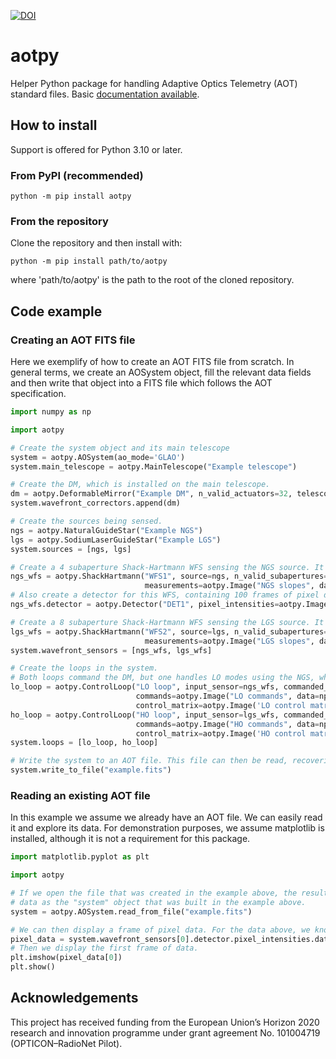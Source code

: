 [![DOI](https://zenodo.org/badge/DOI/10.5281/zenodo.8187229.svg)](https://doi.org/10.5281/zenodo.8187229)


# aotpy
Helper Python package for handling Adaptive Optics Telemetry (AOT) standard files.
Basic [documentation available](https://aotpy.readthedocs.io/en/latest/).

## How to install
Support is offered for Python 3.10 or later.

### From PyPI (recommended)
    python -m pip install aotpy

### From the repository
Clone the repository and then install with:

    python -m pip install path/to/aotpy
    
where 'path/to/aotpy' is the path to the root of the cloned repository. 



## Code example
### Creating an AOT FITS file
Here we exemplify of how to create an AOT FITS file from scratch. In general terms, we create an AOSystem object,
fill the relevant data fields and then write that object into a FITS file which follows the AOT specification.

```python
import numpy as np

import aotpy

# Create the system object and its main telescope
system = aotpy.AOSystem(ao_mode='GLAO')
system.main_telescope = aotpy.MainTelescope("Example telescope")

# Create the DM, which is installed on the main telescope.
dm = aotpy.DeformableMirror("Example DM", n_valid_actuators=32, telescope=system.main_telescope)
system.wavefront_correctors.append(dm)

# Create the sources being sensed.
ngs = aotpy.NaturalGuideStar("Example NGS")
lgs = aotpy.SodiumLaserGuideStar("Example LGS")
system.sources = [ngs, lgs]

# Create a 4 subaperture Shack-Hartmann WFS sensing the NGS source. It contains 10000 frames of slopes.
ngs_wfs = aotpy.ShackHartmann("WFS1", source=ngs, n_valid_subapertures=4,
                              measurements=aotpy.Image("NGS slopes", data=np.ones((10000, 2, 4))))
# Also create a detector for this WFS, containing 100 frames of pixel data (20x20).
ngs_wfs.detector = aotpy.Detector("DET1", pixel_intensities=aotpy.Image("Pixels", data=np.random.random((100, 20, 20))))

# Create a 8 subaperture Shack-Hartmann WFS sensing the LGS source. It contains 10000 frames of slopes.
lgs_wfs = aotpy.ShackHartmann("WFS2", source=lgs, n_valid_subapertures=8,
                              measurements=aotpy.Image("LGS slopes", data=np.ones((10000, 2, 8))))
system.wavefront_sensors = [ngs_wfs, lgs_wfs]

# Create the loops in the system.
# Both loops command the DM, but one handles LO modes using the NGS, while the other handles HO modes using the LGS.
lo_loop = aotpy.ControlLoop("LO loop", input_sensor=ngs_wfs, commanded_corrector=dm,
                            commands=aotpy.Image("LO commands", data=np.ones((10000, 32))),
                            control_matrix=aotpy.Image('LO control matrix', data=np.ones((32, 2, 4))))
ho_loop = aotpy.ControlLoop("HO loop", input_sensor=lgs_wfs, commanded_corrector=dm,
                            commands=aotpy.Image("HO commands", data=np.ones((10000, 32))),
                            control_matrix=aotpy.Image('HO control matrix', data=np.ones((32, 2, 8))))
system.loops = [lo_loop, ho_loop]

# Write the system to an AOT file. This file can then be read, recovering the exact same system.
system.write_to_file("example.fits")
```
### Reading an existing AOT file
In this example we assume we already have an AOT file. We can easily read it and explore its data. For demonstration 
purposes, we assume matplotlib is installed, although it is not a requirement for this package.

```python
import matplotlib.pyplot as plt

import aotpy

# If we open the file that was created in the example above, the resulting "system" object will contain the exact same
# data as the "system" object that was built in the example above.
system = aotpy.AOSystem.read_from_file("example.fits")

# We can then display a frame of pixel data. For the data above, we know the first WFS has pixel data.
pixel_data = system.wavefront_sensors[0].detector.pixel_intensities.data
# Then we display the first frame of data.
plt.imshow(pixel_data[0])
plt.show()
```

## Acknowledgements
This project has received funding from the European Union’s Horizon 2020 research and innovation programme under grant 
agreement No. 101004719 (OPTICON–RadioNet Pilot).
